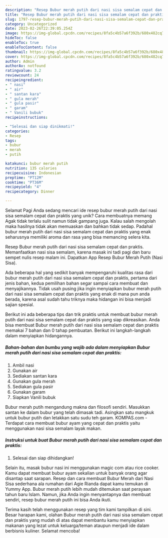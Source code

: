 ```yaml
---
description: "Resep Bubur merah putih dari nasi sisa semalam cepat dan praktis yang Lezat, Enak"
title: "Resep Bubur merah putih dari nasi sisa semalam cepat dan praktis yang Lezat, Enak"
slug: 1797-resep-bubur-merah-putih-dari-nasi-sisa-semalam-cepat-dan-praktis-yang-lezat-enak
category: Uncategorized
date: 2023-02-26T22:39:05.254Z
image: https://img-global.cpcdn.com/recipes/8fa5c4b57a6f392b/680x482cq70/bubur-merah-putih-dari-nasi-sisa-semalam-cepat-dan-praktis-foto-resep-utama.jpg
hideToc: false
enableToc: true
enableTocContent: false
thumbnail: https://img-global.cpcdn.com/recipes/8fa5c4b57a6f392b/680x482cq70/bubur-merah-putih-dari-nasi-sisa-semalam-cepat-dan-praktis-foto-resep-utama.jpg
cover: https://img-global.cpcdn.com/recipes/8fa5c4b57a6f392b/680x482cq70/bubur-merah-putih-dari-nasi-sisa-semalam-cepat-dan-praktis-foto-resep-utama.jpg
author: Admin
authorAv: notfound
ratingvalue: 3.2
reviewcount: 24
recipeingredient:
- " nasi"
- " air"
- " santan kara"
- " gula merah"
- " gula pasir"
- " garam"
- " Vanili bubuk"
recipeinstructions:

- "Selesai dan siap dinikmati!"
categories:
- Resep
tags:
- bubur
- merah
- putih

katakunci: bubur merah putih 
nutrition: 135 calories
recipecuisine: Indonesian
preptime: "PT12M"
cooktime: "PT36M"
recipeyield: "4"
recipecategory: Dinner

---
```



Selamat Pagi Anda sedang mencari ide resep bubur merah putih dari nasi sisa semalam cepat dan praktis yang unik? Cara membuatnya memang Agak tidak terlalu sulit namun tidak gampang juga. Kalau salah mengolah maka hasilnya tidak akan memuaskan dan bahkan tidak sedap. Padahal bubur merah putih dari nasi sisa semalam cepat dan praktis yang enak seharusnya memiliki aroma dan rasa yang bisa memancing selera kita.


Resep Bubur merah putih dari nasi sisa semalam cepat dan praktis. Memanfaatkan nasi sisa semalam, karena masak ini tadi pagi dan baru sempet nulis resep malam ini. Dapatkan App Resep Bubur Merah Putih (Nasi Sisa).

Ada beberapa hal yang sedikit banyak mempengaruhi kualitas rasa dari bubur merah putih dari nasi sisa semalam cepat dan praktis, pertama dari jenis bahan, kedua pemilihan bahan segar sampai cara membuat dan menyajikannya. Tidak usah pusing jika ingin menyiapkan bubur merah putih dari nasi sisa semalam cepat dan praktis yang enak di mana pun anda berada, karena asal sudah tahu triknya maka hidangan ini bisa menjadi sajian spesial.


Berikut ini ada beberapa tips dan trik praktis untuk membuat bubur merah putih dari nasi sisa semalam cepat dan praktis yang siap dikreasikan. Anda bisa membuat Bubur merah putih dari nasi sisa semalam cepat dan praktis memakai 7 bahan dan 0 tahap pembuatan. Berikut ini langkah-langkah dalam menyiapkan hidangannya.

<!--inarticleads1-->

##### Bahan-bahan dan bumbu yang wajib ada dalam menyiapkan Bubur merah putih dari nasi sisa semalam cepat dan praktis:

1. Ambil  nasi
1. Gunakan  air
1. Sediakan  santan kara
1. Gunakan  gula merah
1. Sediakan  gula pasir
1. Gunakan  garam
1. Siapkan  Vanili bubuk


Bubur merah putih mengandung makna dan filosofi sendiri. Masukkan santan ke dalam bubur yang telah dimasak tadi. Asingkan satu mangkuk untuk bubur putih dan letakkan satu sudu teh garam. KOMPAS.com - Terdapat cara membuat bubur ayam yang cepat dan praktis yaitu menggunakan nasi sisa semalam layak makan. 

<!--inarticleads2-->

##### Instruksi untuk buat Bubur merah putih dari nasi sisa semalam cepat dan praktis:


1. Selesai dan siap dihidangkan!

Selain itu, masak bubur nasi ini menggunakan magic com atau rice cooker. Kamu dapat membuat bubur ayam sekalian untuk banyak orang agar disantap saat sarapan. Resep dan cara membuat Bubur Merah dari Nasi Sisa sederhana ala rumahan dari Agie Rianda dapat kamu temukan di Yummy App. Bubur merah putih lebih mudah ditemukan saat perayaan tahun baru Islam. Namun, jika Anda ingin menyantapnya dan membuat sendiri, resep bubur merah putih ini bisa Anda ikuti. 

Terima kasih telah menggunakan resep yang tim kami tampilkan di sini. Besar harapan kami, olahan Bubur merah putih dari nasi sisa semalam cepat dan praktis yang mudah di atas dapat membantu kamu menyiapkan makanan yang lezat untuk keluarga/teman ataupun menjadi ide dalam berbisnis kuliner. Selamat mencoba!
